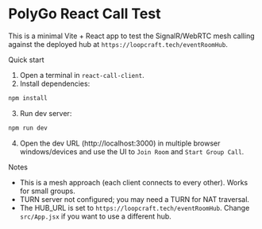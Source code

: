 # PolyGo React Call Test

This is a minimal Vite + React app to test the SignalR/WebRTC mesh calling against the deployed hub at `https://loopcraft.tech/eventRoomHub`.

Quick start

1. Open a terminal in `react-call-client`.
2. Install dependencies:

```bash
npm install
```

3. Run dev server:

```bash
npm run dev
```

4. Open the dev URL (http://localhost:3000) in multiple browser windows/devices and use the UI to `Join Room` and `Start Group Call`.

Notes

- This is a mesh approach (each client connects to every other). Works for small groups.
- TURN server not configured; you may need a TURN for NAT traversal.
- The HUB_URL is set to `https://loopcraft.tech/eventRoomHub`. Change `src/App.jsx` if you want to use a different hub.
